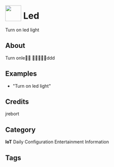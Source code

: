 # <img src="https://raw.githack.com/FortAwesome/Font-Awesome/master/svgs/solid/robot.svg" card_color="#22A7F0" width="50" height="50" style="vertical-align:bottom"/> Led
Turn on led light

## About
Turn onle ddd

## Examples
* "Turn on led light"

## Credits
jrebort

## Category
**IoT**
Daily
Configuration
Entertainment
Information

## Tags

